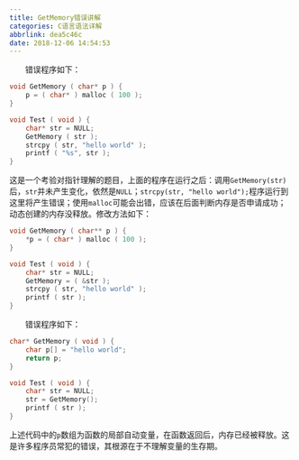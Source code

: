 ```yaml
---
title: GetMemory错误讲解
categories: C语言语法详解
abbrlink: dea5c46c
date: 2018-12-06 14:54:53
---
```

&emsp;&emsp;错误程序如下：<!--more-->

``` cpp
void GetMemory ( char* p ) {
    p = ( char* ) malloc ( 100 );
}

void Test ( void ) {
    char* str = NULL;
    GetMemory ( str );
    strcpy ( str, "hello world" );
    printf ( "%s", str );
}
```

这是一个考验对指针理解的题目，上面的程序在运行之后：调用`GetMemory(str)`后，`str`并未产生变化，依然是`NULL`；`strcpy(str, "hello world");`程序运行到这里将产生错误；使用`malloc`可能会出错，应该在后面判断内存是否申请成功；动态创建的内存没释放。修改方法如下：

``` cpp
void GetMemory ( char** p ) {
    *p = ( char* ) malloc ( 100 );
}

void Test ( void ) {
    char* str = NULL;
    GetMemory = ( &str );
    strcpy ( str, "hello world" );
    printf ( str );
}
```

&emsp;&emsp;错误程序如下：

``` cpp
char* GetMemory ( void ) {
    char p[] = "hello world";
    return p;
}

void Test ( void ) {
    char* str = NULL;
    str = GetMemory();
    printf ( str );
}
```

上述代码中的`p`数组为函数的局部自动变量，在函数返回后，内存已经被释放。这是许多程序员常犯的错误，其根源在于不理解变量的生存期。